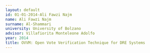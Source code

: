 ```yaml
---
layout: default 
id: 01-01-2014-Ali Fawzi Najm
name: Ali Fawzi Najm
surname: Al-Shammari
university: University of Bolzano
advisor: Villafiorita Monteleone Adolfo
year: 2014
title: OVVM: Open Vote Verification Technique for DRE Systems
---
```

